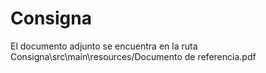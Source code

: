 # Consigna

El documento adjunto se encuentra en la ruta Consigna\src\main\resources/Documento de referencia.pdf